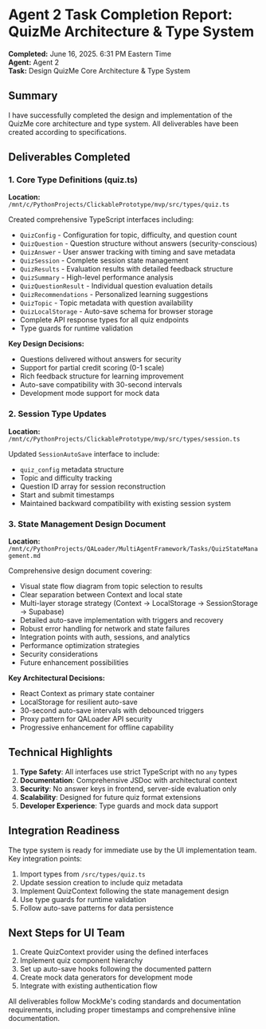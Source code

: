 # Agent 2 Task Completion Report: QuizMe Architecture & Type System

**Completed:** June 16, 2025. 6:31 PM Eastern Time  
**Agent:** Agent 2  
**Task:** Design QuizMe Core Architecture & Type System

## Summary

I have successfully completed the design and implementation of the QuizMe core architecture and type system. All deliverables have been created according to specifications.

## Deliverables Completed

### 1. Core Type Definitions (quiz.ts)
**Location:** `/mnt/c/PythonProjects/ClickablePrototype/mvp/src/types/quiz.ts`

Created comprehensive TypeScript interfaces including:
- `QuizConfig` - Configuration for topic, difficulty, and question count
- `QuizQuestion` - Question structure without answers (security-conscious)
- `QuizAnswer` - User answer tracking with timing and save metadata
- `QuizSession` - Complete session state management
- `QuizResults` - Evaluation results with detailed feedback structure
- `QuizSummary` - High-level performance analysis
- `QuizQuestionResult` - Individual question evaluation details
- `QuizRecommendations` - Personalized learning suggestions
- `QuizTopic` - Topic metadata with question availability
- `QuizLocalStorage` - Auto-save schema for browser storage
- Complete API response types for all quiz endpoints
- Type guards for runtime validation

**Key Design Decisions:**
- Questions delivered without answers for security
- Support for partial credit scoring (0-1 scale)
- Rich feedback structure for learning improvement
- Auto-save compatibility with 30-second intervals
- Development mode support for mock data

### 2. Session Type Updates
**Location:** `/mnt/c/PythonProjects/ClickablePrototype/mvp/src/types/session.ts`

Updated `SessionAutoSave` interface to include:
- `quiz_config` metadata structure
- Topic and difficulty tracking
- Question ID array for session reconstruction
- Start and submit timestamps
- Maintained backward compatibility with existing session system

### 3. State Management Design Document
**Location:** `/mnt/c/PythonProjects/QALoader/MultiAgentFramework/Tasks/QuizStateManagement.md`

Comprehensive design document covering:
- Visual state flow diagram from topic selection to results
- Clear separation between Context and local state
- Multi-layer storage strategy (Context → LocalStorage → SessionStorage → Supabase)
- Detailed auto-save implementation with triggers and recovery
- Robust error handling for network and state failures
- Integration points with auth, sessions, and analytics
- Performance optimization strategies
- Security considerations
- Future enhancement possibilities

**Key Architectural Decisions:**
- React Context as primary state container
- LocalStorage for resilient auto-save
- 30-second auto-save intervals with debounced triggers
- Proxy pattern for QALoader API security
- Progressive enhancement for offline capability

## Technical Highlights

1. **Type Safety**: All interfaces use strict TypeScript with no `any` types
2. **Documentation**: Comprehensive JSDoc with architectural context
3. **Security**: No answer keys in frontend, server-side evaluation only
4. **Scalability**: Designed for future quiz format extensions
5. **Developer Experience**: Type guards and mock data support

## Integration Readiness

The type system is ready for immediate use by the UI implementation team. Key integration points:

1. Import types from `/src/types/quiz.ts`
2. Update session creation to include quiz metadata
3. Implement QuizContext following the state management design
4. Use type guards for runtime validation
5. Follow auto-save patterns for data persistence

## Next Steps for UI Team

1. Create QuizContext provider using the defined interfaces
2. Implement quiz component hierarchy
3. Set up auto-save hooks following the documented pattern
4. Create mock data generators for development mode
5. Integrate with existing authentication flow

All deliverables follow MockMe's coding standards and documentation requirements, including proper timestamps and comprehensive inline documentation.